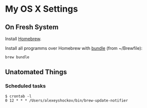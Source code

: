 # My OS X Settings

## On Fresh System

Install [Homebrew](http://brew.sh/).

Install all programms over Homebrew with [bundle](https://github.com/Homebrew/homebrew-bundle) (from ~/Brewfile):
```
brew bundle
```

## Unatomated Things

### Scheduled tasks

```
$ crontab -l
0 12 * * * /Users/alexeyshockov/bin/brew-update-notifier
```

